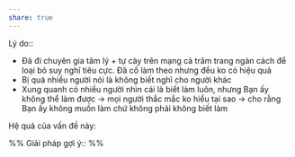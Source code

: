 ```yaml
---
share: true
---
```

Lý do:: 
- Đã đi chuyên gia tâm lý + tự cày trên mạng cả trăm trang ngàn cách để loại bỏ suy nghĩ tiêu cực. Đã cố làm theo nhưng đều ko có hiệu quả
- Bị quá nhiều người nói là không biết nghĩ cho người khác
- Xung quanh có nhiều người nhìn cái là biết làm luôn, nhưng Bạn ấy không thể làm được → mọi người thắc mắc ko hiểu tại sao → cho rằng Bạn ấy không muốn làm chứ không phải không biết làm

Hệ quả của vấn đề này:


%%
Giải pháp gợi ý:: 
%%


